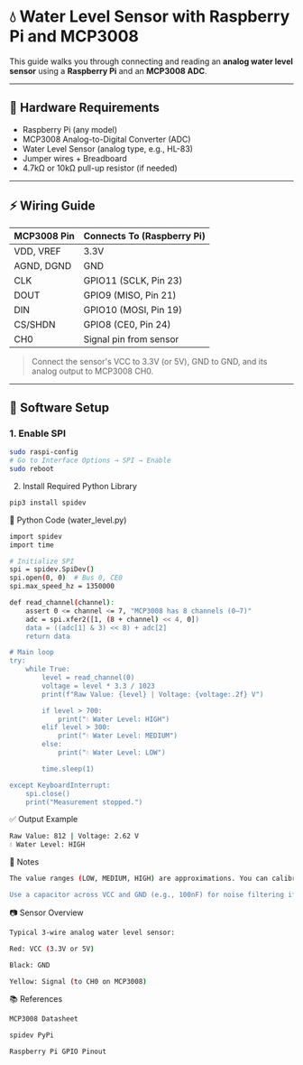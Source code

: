 # 💧 Water Level Sensor with Raspberry Pi and MCP3008

This guide walks you through connecting and reading an **analog water level sensor** using a **Raspberry Pi** and an **MCP3008 ADC**.

---

## 🧰 Hardware Requirements

- Raspberry Pi (any model)
- MCP3008 Analog-to-Digital Converter (ADC)
- Water Level Sensor (analog type, e.g., HL-83)
- Jumper wires + Breadboard
- 4.7kΩ or 10kΩ pull-up resistor (if needed)

---

## ⚡ Wiring Guide

| MCP3008 Pin | Connects To (Raspberry Pi) |
|-------------|----------------------------|
| VDD, VREF   | 3.3V                       |
| AGND, DGND  | GND                        |
| CLK         | GPIO11 (SCLK, Pin 23)     |
| DOUT        | GPIO9  (MISO, Pin 21)     |
| DIN         | GPIO10 (MOSI, Pin 19)     |
| CS/SHDN     | GPIO8  (CE0, Pin 24)      |
| CH0         | Signal pin from sensor    |

> Connect the sensor's VCC to 3.3V (or 5V), GND to GND, and its analog output to MCP3008 CH0.

---

## 🔧 Software Setup

### 1. Enable SPI

```bash
sudo raspi-config
# Go to Interface Options → SPI → Enable
sudo reboot
```

2. Install Required Python Library
```bash
pip3 install spidev
```

🐍 Python Code (water_level.py)

```bash
import spidev
import time

# Initialize SPI
spi = spidev.SpiDev()
spi.open(0, 0)  # Bus 0, CE0
spi.max_speed_hz = 1350000

def read_channel(channel):
    assert 0 <= channel <= 7, "MCP3008 has 8 channels (0–7)"
    adc = spi.xfer2([1, (8 + channel) << 4, 0])
    data = ((adc[1] & 3) << 8) + adc[2]
    return data

# Main loop
try:
    while True:
        level = read_channel(0)
        voltage = level * 3.3 / 1023
        print(f"Raw Value: {level} | Voltage: {voltage:.2f} V")

        if level > 700:
            print("💧 Water Level: HIGH")
        elif level > 300:
            print("💧 Water Level: MEDIUM")
        else:
            print("💧 Water Level: LOW")

        time.sleep(1)

except KeyboardInterrupt:
    spi.close()
    print("Measurement stopped.")
```

✅ Output Example

```bash
Raw Value: 812 | Voltage: 2.62 V
💧 Water Level: HIGH
```

📌 Notes
```bash
The value ranges (LOW, MEDIUM, HIGH) are approximations. You can calibrate based on your sensor's characteristics.

Use a capacitor across VCC and GND (e.g., 100nF) for noise filtering if readings are unstable.
```

📷 Sensor Overview

```bash
Typical 3-wire analog water level sensor:

Red: VCC (3.3V or 5V)

Black: GND

Yellow: Signal (to CH0 on MCP3008)
```

📚 References

```bash
MCP3008 Datasheet

spidev PyPi

Raspberry Pi GPIO Pinout
```